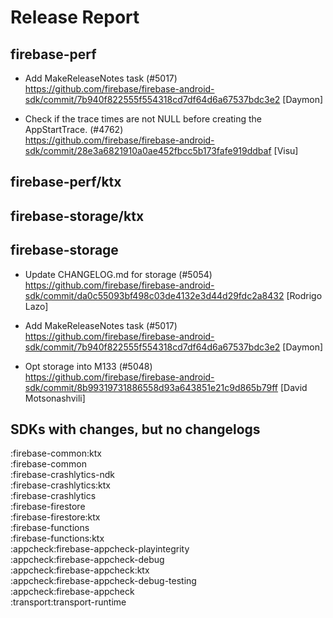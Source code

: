 # Release Report
## firebase-perf
      
* Add MakeReleaseNotes task (#5017)   
  https://github.com/firebase/firebase-android-sdk/commit/7b940f822555f554318cd7df64d6a67537bdc3e2  [Daymon]

* Check if the trace times are not NULL before creating the AppStartTrace. (#4762)   
  https://github.com/firebase/firebase-android-sdk/commit/28e3a6821910a0ae452fbcc5b173fafe919ddbaf  [Visu]

## firebase-perf/ktx
      

## firebase-storage/ktx
      

## firebase-storage
      
* Update CHANGELOG.md for storage (#5054)   
  https://github.com/firebase/firebase-android-sdk/commit/da0c55093bf498c03de4132e3d44d29fdc2a8432  [Rodrigo Lazo]

* Add MakeReleaseNotes task (#5017)   
  https://github.com/firebase/firebase-android-sdk/commit/7b940f822555f554318cd7df64d6a67537bdc3e2  [Daymon]

* Opt storage into M133 (#5048)   
  https://github.com/firebase/firebase-android-sdk/commit/8b99319731886558d93a643851e21c9d865b79ff  [David Motsonashvili]


## SDKs with changes, but no changelogs
:firebase-common:ktx  
:firebase-common  
:firebase-crashlytics-ndk  
:firebase-crashlytics:ktx  
:firebase-crashlytics  
:firebase-firestore  
:firebase-firestore:ktx  
:firebase-functions  
:firebase-functions:ktx  
:appcheck:firebase-appcheck-playintegrity  
:appcheck:firebase-appcheck-debug  
:appcheck:firebase-appcheck:ktx  
:appcheck:firebase-appcheck-debug-testing  
:appcheck:firebase-appcheck  
:transport:transport-runtime